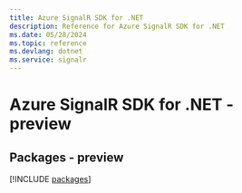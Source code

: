 ```yaml
---
title: Azure SignalR SDK for .NET
description: Reference for Azure SignalR SDK for .NET
ms.date: 05/28/2024
ms.topic: reference
ms.devlang: dotnet
ms.service: signalr
---
```

# Azure SignalR SDK for .NET - preview
## Packages - preview
[!INCLUDE [packages](signalr-index.md)]